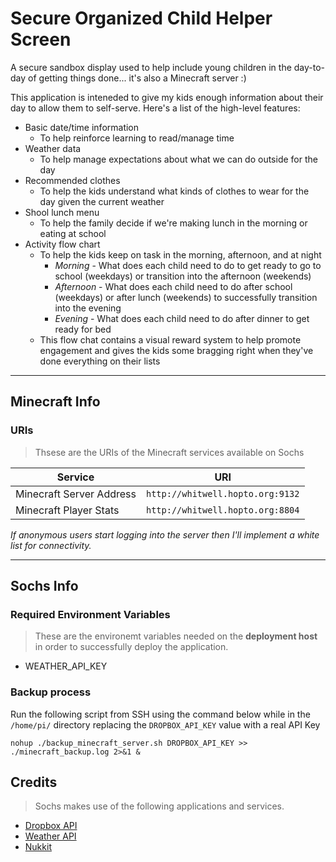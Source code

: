 # Secure Organized Child Helper Screen
A secure sandbox display used to help include young children in the day-to-day of getting things done... it's also a Minecraft server :)

This application is inteneded to give my kids enough information about their day to allow them to self-serve. Here's a list of the high-level features:

- Basic date/time information
  - To help reinforce learning to read/manage time
- Weather data
  - To help manage expectations about what we can do outside for the day
- Recommended clothes
  - To help the kids understand what kinds of clothes to wear for the day given the current weather 
- Shool lunch menu
  - To help the family decide if we're making lunch in the morning or eating at school
- Activity flow chart
  - To help the kids keep on task in the morning, afternoon, and at night
    - *Morning* - What does each child need to do to get ready to go to school (weekdays) or transition into the afternoon (weekends)
    - *Afternoon* -  What does each child need to do after school (weekdays) or after lunch (weekends) to successfully transition into the evening
    - *Evening* - What does each child need to do after dinner to get ready for bed 
  - This flow chat contains a visual reward system to help promote engagement and gives the kids some bragging right when they've done everything on their lists
___

## Minecraft Info

### URIs
> Thsese are the URIs of the Minecraft services available on Sochs

| Service               |URI                          
|------------------------|---------------------------------|
|Minecraft Server Address|`http://whitwell.hopto.org:9132` |
|Minecraft Player Stats  |`http://whitwell.hopto.org:8804` |

*If anonymous users start logging into the server then I'll implement a white list for connectivity.*
___

## Sochs Info

### Required Environment Variables
> These are the environemt variables needed on the **deployment host** in order to successfully deploy the application.
- WEATHER_API_KEY

### Backup process
Run the following script from SSH using the command below while in the `/home/pi/` directory replacing the `DROPBOX_API_KEY` value with a real API Key

`nohup ./backup_minecraft_server.sh DROPBOX_API_KEY >> ./minecraft_backup.log 2>&1 &`

## Credits

>Sochs makes use of the following applications and services.

 - [Dropbox API](https://dropbox.github.io/dropbox-api-v2-explorer)
 - [Weather API](https://www.weatherapi.com/)
 - [Nukkit](https://github.com/Nukkit/Nukkit)